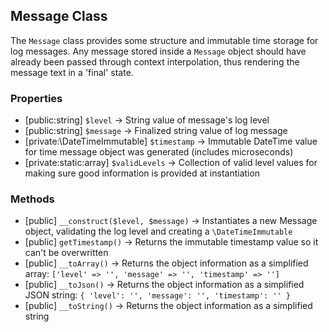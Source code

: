 ## Message Class
The `Message` class provides some structure and immutable time storage for log messages.  Any message
stored inside a `Message` object should have already been passed through context interpolation, thus
rendering the message text in a 'final' state.

### Properties
- [public:string] `$level` -> String value of message's log level
- [public:string] `$message` -> Finalized string value of log message
- [private:\DateTimeImmutable] `$timestamp` -> Immutable DateTime value for time message object was generated (includes microseconds)
- [private:static:array] `$validLevels` -> Collection of valid level values for making sure good information is provided at instantiation

### Methods
- [public] `__construct($level, $message)` -> Instantiates a new Message object, validating the log level and creating a `\DateTimeImmutable`
- [public] `getTimestamp()` -> Returns the immutable timestamp value so it can't be overwritten
- [public] `__toArray()` -> Returns the object information as a simplified array: `['level' => '', 'message' => '', 'timestamp' => '']`
- [public] `__toJson()` -> Returns the object information as a simplified JSON string: `{ 'level': '', 'message': '', 'timestamp': '' }`
- [public] `__toString()` -> Returns the object information as a simplified string